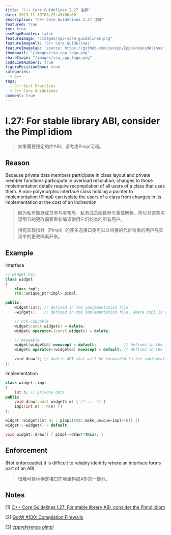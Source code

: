 ```yaml
---
title: "C++ Core Guidelines I.27 注解"
date: 2023-11-19T03:22:43+08:00
description: "C++ Core Guidelines I.27 注解"
featured: true
toc: true
usePageBundles: false
featureImage: "/images/cpp-core-guidelines.png"
featureImageAlt: 'C++ Core Guidelines'
featureImageCap: 'source: https://github.com/isocpp/CppCoreGuidelines'
thumbnail: "/images/iso_cpp_logo.png"
shareImage: "/images/iso_cpp_logo.png"
codeLineNumbers: true
figurePositionShow: true
categories:
  - C++
tags:
  - C++ Best Practices
  - C++ Core Guidelines
comment: true
---
```


# I.27: For stable library ABI, consider the Pimpl idiom

>如果需要稳定的库ABI，请考虑Pimpl习语。

## Reason

Because private data members participate in class layout and private member functions participate in overload resolution, changes to those implementation details require recompilation of all users of a class that uses them. A non-polymorphic interface class holding a pointer to implementation (Pimpl) can isolate the users of a class from changes in its implementation at the cost of an indirection.

>因为私有数据成员参与类布局，私有成员函数参与重载解析，所以对这些实现细节的更改需要重新编译使用它们的类的所有用户。
>
>持有实现指针（Pimpl）的非多态接口类可以以间接的代价将类的用户与实现中的更改隔离开来。

## Example

Interface

```c++
// widget.hxx
class widget
{
    class impl;
    std::unique_ptr<impl> pimpl;

public:
    widget(int); // defined in the implementation file
    ~widget();   // defined in the implementation file, where impl is a complete type

    // non-copyable
    widget(const widget&) = delete;
    widget& operator=(const widget&) = delete;

    // moveable
    widget(widget&&) noexcept = default;			// defined in the implementation file
    widget& operator=(widget&&) noexcept = default; // defined in the implementation file

    void draw(); // public API that will be forwarded to the implementation
};
```

Implementation

```c++
class widget::impl
{
    int n; // private data
public:
    void draw(const widget& w) { /* ... */ }
    impl(int n) : n(n) {}
};

widget::widget(int n) : pimpl{std::make_unique<impl>(n)} {}
widget::~widget() = default;

void widget::draw() { pimpl->draw(*this); }
```

## Enforcement

(Not enforceable) It is difficult to reliably identify where an interface forms part of an ABI.

>很难可靠地确定接口在哪里构成ABI的一部分。

## Notes

[1] [C++ Core Guidelines I.27: For stable library ABI, consider the Pimpl idiom](https://isocpp.github.io/CppCoreGuidelines/CppCoreGuidelines#i27-for-stable-library-abi-consider-the-pimpl-idiom)

[2] [GotW #100: Compilation Firewalls](https://herbsutter.com/gotw/_100/)

[3] [cppreference pimpl](http://en.cppreference.com/w/cpp/language/pimpl)

